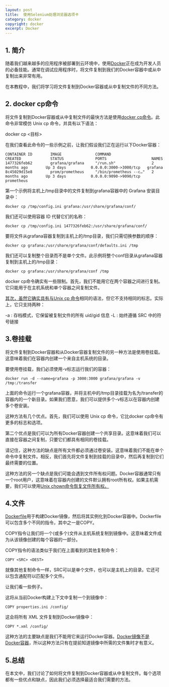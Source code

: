 ```yaml
---
layout: post
title:  使用Selenium处理浏览器选项卡
category: docker
copyright: docker
excerpt: Docker
---
```


## 1. 简介

随着我们越来越多的应用程序被部署到云环境中，使用[Docker](https://www.baeldung.com/docker-java-api)正在成为开发人员的必备技能。通常在调试应用程序时，将文件复制到我们的Docker容器中或从中复制出来非常有用。

在本教程中，我们将学习将文件复制到Docker容器或从中复制文件的不同方法。

## 2. docker cp命令

将文件复制到Docker容器或从中复制文件的最快方法是使用[docker cp命令](https://docs.docker.com/engine/reference/commandline/cp/)。此命令非常模仿 Unix cp 命令，并具有以下语法：

docker cp <SRC> <目标>

在我们查看此命令的一些示例之前，让我们假设我们正在运行以下Docker容器：

```plaintext
CONTAINER ID        IMAGE               COMMAND                  CREATED             STATUS              PORTS                    NAMES
1477326feb62        grafana/grafana     "/run.sh"                2 months ago        Up 3 days           0.0.0.0:3000->3000/tcp   grafana
8c45029d15e8        prom/prometheus     "/bin/prometheus --c…"   2 months ago        Up 3 days           0.0.0.0:9090->9090/tcp   prometheus
```

第一个示例将主机上/tmp目录中的文件复制到grafana容器中的 Grafana 安装目录中：

```shell
docker cp /tmp/config.ini grafana:/usr/share/grafana/conf/
```

我们还可以使用容器 ID 代替它们的名称：

```shell
docker cp /tmp/config.ini 1477326feb62:/usr/share/grafana/conf/
```

要将文件从grafana容器复制到主机上的/tmp目录，我们只需切换参数的顺序：

```shell
docker cp grafana:/usr/share/grafana/conf/defaults.ini /tmp
```

我们还可以复制整个目录而不是单个文件。此示例将整个conf目录从grafana容器复制到主机上的/tmp目录：

```shell
docker cp grafana:/usr/share/grafana/conf /tmp
```

docker cp命令确实有一些限制。首先，我们不能用它在两个容器之间进行复制。它只能用于在主机系统和单个容器之间复制文件。

[其次，虽然它确实具有与Unix cp 命令](https://www.baeldung.com/linux/copy-file-to-multiple-directories)相同的语法，但它不支持相同的标志。实际上，它只支持两种：

-a : 存档模式，它保留被复制文件的所有 uid/gid 信息
-L : 始终遵循 SRC 中的符号链接

## 3.卷挂载

将文件复制到Docker容器和从Docker容器复制文件的另一种方法是使用卷挂载。这意味着我们在容器内创建一个来自主机系统的目录。

要使用卷挂载，我们必须使用-v标志运行我们的容器：

```shell
docker run -d --name=grafana -p 3000:3000 grafana/grafana -v /tmp:/transfer
```

上面的命令运行一个grafana容器，并将主机中的/tmp目录挂载为名为/transfer的容器内的一个新目录。如果我们愿意，我们可以提供多个-v标志以在容器内创建多个卷安装。

这种方法有几个优点。首先，我们可以使用 Unix cp 命令，它比docker cp命令有更多的标志和选项。

第二个优点是我们可以为所有Docker容器创建一个共享目录。这意味着我们可以直接在容器之间复制，只要它们都具有相同的卷挂载。

请记住，这种方法的缺点是所有文件都必须通过卷安装。这意味着我们不能在单个命令中复制文件。相反，我们首先将文件复制到挂载的目录中，然后再复制到它们最终需要的位置。

这种方法的另一个缺点是我们可能会遇到文件所有权问题。Docker容器通常只有一个root用户，这意味着在容器内创建的文件默认拥有root所有权。如果主机需要，我们可以使用[Unix chown命令恢复文件所有权。](http://www.linfo.org/chown.html)

## 4.文件

[Dockerfile](https://docs.docker.com/engine/reference/builder/)用于构建Docker镜像，然后将其实例化到Docker容器中。Dockerfile可以包含多个不同的指令，其中之一是COPY。

COPY指令让我们将一个(或多个)文件从主机系统复制到镜像中。这意味着文件成为从该镜像创建的每个容器的一部分。

COPY指令的语法类似于我们在上面看到的其他复制命令：

```plaintext
COPY <SRC> <DEST>
```

就像其他复制命令一样，SRC可以是单个文件，也可以是主机上的目录。它还可以包含通配符以匹配多个文件。

让我们看一些例子。

这将从当前Docker构建上下文中复制一个到镜像中：

```plaintext
COPY properties.ini /config/
```

这会将所有 XML 文件复制到Docker镜像中：

```plaintext
COPY *.xml /config/
```

这种方法的主要缺点是我们不能用它来运行Docker容器。[Docker镜像不是Docker容器](https://www.baeldung.com/docker-images-vs-containers)，所以这种方法只有在提前知道镜像中所需的文件集时才有意义。

## 5.总结

在本文中，我们讨论了如何将文件复制到Docker容器或从中复制文件。每个选项都有一些优点和缺点，因此我们必须选择最适合我们需要的方法。
